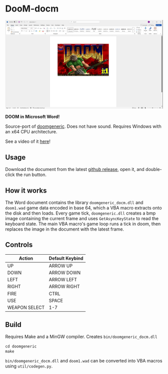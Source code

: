 # DooM-docm

![LOGO](screenshots/0.png)

**DOOM in Microsoft Word!**

Source-port of [doomgeneric](https://github.com/ozkl/doomgeneric). Does not have sound. Requires Windows with an x64 CPU architecture.

See a video of it [here](https://youtu.be/G3XoOCMnSNg)!

## Usage

Download the document from the latest [github release](https://github.com/wojciech-graj/doom-docm/releases), open it, and double-click the run button.

## How it works

The Word document contains the library `doomgeneric_docm.dll` and `doom1.wad` game data encoded in base 64, which a VBA macro extracts onto the disk and then loads. Every game tick, `doomgeneric.dll` creates a bmp image containing the current frame and uses `GetAsyncKeyState` to read the keyboard state. The main VBA macro's game loop runs a tick in doom, then replaces the image in the document with the latest frame.

## Controls

| Action        | Default Keybind |
|---------------|-----------------|
| UP            | ARROW UP        |
| DOWN          | ARROW DOWN      |
| LEFT          | ARROW LEFT      |
| RIGHT         | ARROW RIGHT     |
| FIRE          | CTRL            |
| USE           | SPACE           |
| WEAPON SELECT | 1-7             |

## Build
Requires Make and a MinGW compiler. Creates `bin/doomgeneric_docm.dll`
```
cd doomgeneric
make
```

`bin/doomgeneric_docm.dll` and `doom1.wad` can be converted into VBA macros using `util/codegen.py`.
